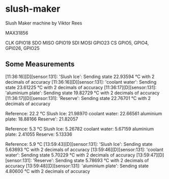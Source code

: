 # slush-maker
Slush Maker machine by Viktor Rees


MAX31856

CLK         GPIO18
SDO MISO    GPIO19
SDI MOSI    GPIO23
CS          GPIO5, GPIO4, GPI026, GPIO25



## Some Measurements
[11:36:16][D][sensor:131]: 'Slush Ice': Sending state 22.93594 °C with 2 decimals of accuracy
[11:36:16][D][sensor:131]: 'coolant water': Sending state 23.61225 °C with 2 decimals of accuracy
[11:36:17][D][sensor:131]: 'aluminium plate': Sending state 19.82729 °C with 2 decimals of accuracy
[11:36:17][D][sensor:131]: 'Reserve': Sending state 22.76701 °C with 2 decimals of accuracy


Reference: 22.2 °C
Slush Ice:          21.98970
coolant water:      22.66561
aluminium plate:    18.88166
Reserve':           21.82057

Reference: 5.3 °C
Slush Ice:          5.26782
coolant water:      5.67159 
aluminium plate:    2.41055 
Reserve:            5.13336 

Reference: 5.9 °C
[13:59:43][D][sensor:131]: 'Slush Ice': Sending state 5.63693 °C with 2 decimals of accuracy
[13:59:46][D][sensor:131]: 'coolant water': Sending state 5.70229 °C with 2 decimals of accuracy
[13:59:47][D][sensor:131]: 'Reserve': Sending state 5.78693 °C with 2 decimals of accuracy
[13:59:48][D][sensor:131]: 'aluminium plate': Sending state 4.80600 °C with 2 decimals of accuracy
